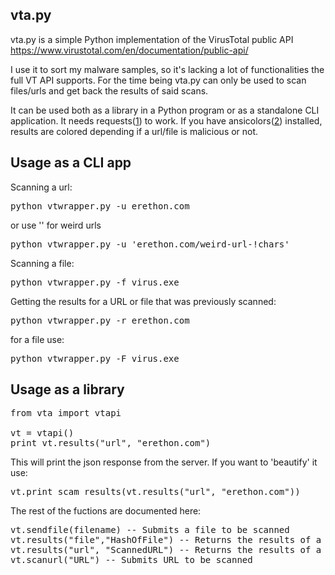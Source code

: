 ## vta.py
vta.py is a simple Python implementation of the VirusTotal public API https://www.virustotal.com/en/documentation/public-api/

I use it to sort my malware samples, so it's lacking a lot of functionalities the full VT API supports. For the time being vta.py can only be used to scan files/urls and get back the results of said scans.

It can be used both as a library in a Python program or as a standalone CLI application. It needs requests([1]) to work. If you have ansicolors([2]) installed, results are colored depending if a url/file is malicious or not.
 
## Usage as a CLI app
Scanning a url:
<pre>
python vtwrapper.py -u erethon.com
</pre>
or use '' for weird urls
<pre>
python vtwrapper.py -u 'erethon.com/weird-url-!chars' 
</pre>

Scanning a file:
<pre>
python vtwrapper.py -f virus.exe
</pre>

Getting the results for a URL or file that was previously scanned:
<pre>
python vtwrapper.py -r erethon.com
</pre>

for a file use:
<pre>
python vtwrapper.py -F virus.exe
</pre>

## Usage as a library
<pre>
from vta import vtapi

vt = vtapi()
print vt.results("url", "erethon.com")
</pre>

This will print the json response from the server. If you want to 'beautify' it use:
<pre>
vt.print_scam_results(vt.results("url", "erethon.com"))
</pre>

The rest of the fuctions are documented here:
<pre>
vt.sendfile(filename) -- Submits a file to be scanned
vt.results("file","HashOfFile") -- Returns the results of a previously scanned file (you need to use its md5/sha1/sha256 hash)
vt.results("url", "ScannedURL") -- Returns the results of a previously scanned url
vt.scanurl("URL") -- Submits URL to be scanned
</pre>


[1]: https://gist.github.com/kennethreitz/973705
[2]: https://pypi.python.org/pypi/ansicolors
